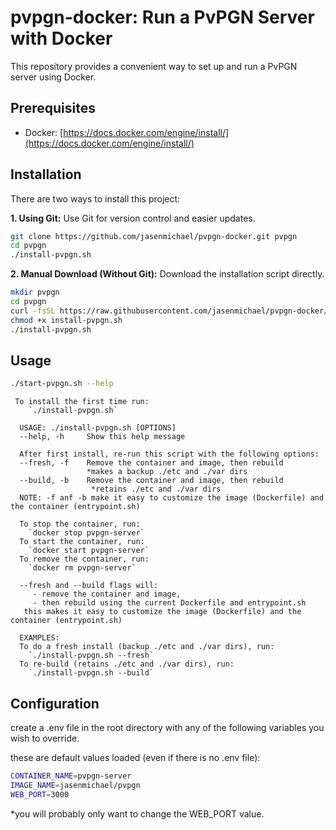 # pvpgn-docker: Run a PvPGN Server with Docker

This repository provides a convenient way to set up and run a PvPGN server using Docker.

## Prerequisites

* Docker: [https://docs.docker.com/engine/install/](https://docs.docker.com/engine/install/)

## Installation

There are two ways to install this project:

**1. Using Git:**
Use Git for version control and easier updates.

```bash
git clone https://github.com/jasenmichael/pvpgn-docker.git pvpgn
cd pvpgn
./install-pvpgn.sh
```


**2. Manual Download (Without Git):**
Download the installation script directly.
```bash
mkdir pvpgn
cd pvpgn
curl -fsSL https://raw.githubusercontent.com/jasenmichael/pvpgn-docker/main/install-pvpgn.sh -O
chmod +x install-pvpgn.sh
./install-pvpgn.sh
```

## Usage
```bash
./start-pvpgn.sh --help
```
```
 To install the first time run:
    `./install-pvpgn.sh`
  
  USAGE: ./install-pvpgn.sh [OPTIONS]
  --help, -h     Show this help message

  After first install, re-run this script with the following options:
  --fresh, -f    Remove the container and image, then rebuild
                 *makes a backup ./etc and ./var dirs
  --build, -b    Remove the container and image, then rebuild
                  *retains ./etc and ./var dirs
  NOTE: -f anf -b make it easy to customize the image (Dockerfile) and the container (entrypoint.sh)

  To stop the container, run:
    `docker stop pvpgn-server`
  To start the container, run:
    `docker start pvpgn-server`
  To remove the container, run:
    `docker rm pvpgn-server`
  
  --fresh and --build flags will:
     - remove the container and image,
     - then rebuild using the current Dockerfile and entrypoint.sh
   this makes it easy to customize the image (Dockerfile) and the container (entrypoint.sh)
  
  EXAMPLES:
  To do a fresh install (backup ./etc and ./var dirs), run:
    `./install-pvpgn.sh --fresh`
  To re-build (retains ./etc and ./var dirs), run:
    `./install-pvpgn.sh --build`
```

## Configuration
create a .env file in the root directory with any of the following variables you wish to override. 

these are default values loaded (even if there is no .env file):
```bash
CONTAINER_NAME=pvpgn-server
IMAGE_NAME=jasenmichael/pvpgn
WEB_PORT=3000
```
*you will probably only want to change the WEB_PORT value.